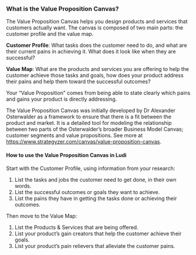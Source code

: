 ### What is the Value Proposition Canvas?

The Value Proposition Canvas helps you design products and services that customers actually want. The canvas is composed of two main parts: the customer profile and the value map.

**Customer Profile**: What tasks does the customer need to do, and what are their current pains in achieving it. What does it look like when they are successful?

**Value Map**: What are the products and services you are offering to help the customer achieve those tasks and goals, how does your product address their pains and help them toward the successful outcomes?

Your “Value Proposition” comes from being able to state clearly which pains and gains your product is directly addressing.

The Value Proposition Canvas was initially developed by Dr Alexander Osterwalder as a framework to ensure that there is a fit between the product and market. It is a detailed tool for modeling the relationship between two parts of the Osterwalder’s broader Business Model Canvas; customer segments and value propositions. See more at https://www.strategyzer.com/canvas/value-proposition-canvas.

#### How to use the Value Proposition Canvas in Ludi

Start with the Customer Profile, using information from your research:

1.  List the tasks and jobs the customer need to get done, in their own words.
2.  List the successful outcomes or goals they want to achieve.
3.  List the pains they have in getting the tasks done or achieving their outcomes.

Then move to the Value Map:

1.  List the Products & Services that are being offered.
2.  List your product’s gain creators that help the customer achieve their goals.
3.  List your product’s pain relievers that alleviate the customer pains.
